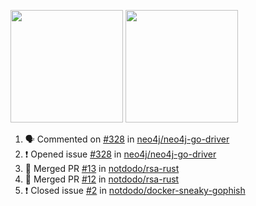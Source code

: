 <a href="https://github.com/notdodo"><img src="https://github-readme-stats.vercel.app/api?username=notdodo&count_private=true&theme=dark" height="180" /></a> <a href="https://github.com/notdodo"><img src="https://github-readme-stats.vercel.app/api/top-langs/?username=notdodo&langs_count=8&theme=dark&hide=tex,java,html,css&layout=compact" height="180" /></a>

<!--START_SECTION:activity-->
1. 🗣 Commented on [#328](https://github.com/neo4j/neo4j-go-driver/issues/328) in [neo4j/neo4j-go-driver](https://github.com/neo4j/neo4j-go-driver)
2. ❗️ Opened issue [#328](https://github.com/neo4j/neo4j-go-driver/issues/328) in [neo4j/neo4j-go-driver](https://github.com/neo4j/neo4j-go-driver)
3. 🎉 Merged PR [#13](https://github.com/notdodo/rsa-rust/pull/13) in [notdodo/rsa-rust](https://github.com/notdodo/rsa-rust)
4. 🎉 Merged PR [#12](https://github.com/notdodo/rsa-rust/pull/12) in [notdodo/rsa-rust](https://github.com/notdodo/rsa-rust)
5. ❗️ Closed issue [#2](https://github.com/notdodo/docker-sneaky-gophish/issues/2) in [notdodo/docker-sneaky-gophish](https://github.com/notdodo/docker-sneaky-gophish)
<!--END_SECTION:activity-->
